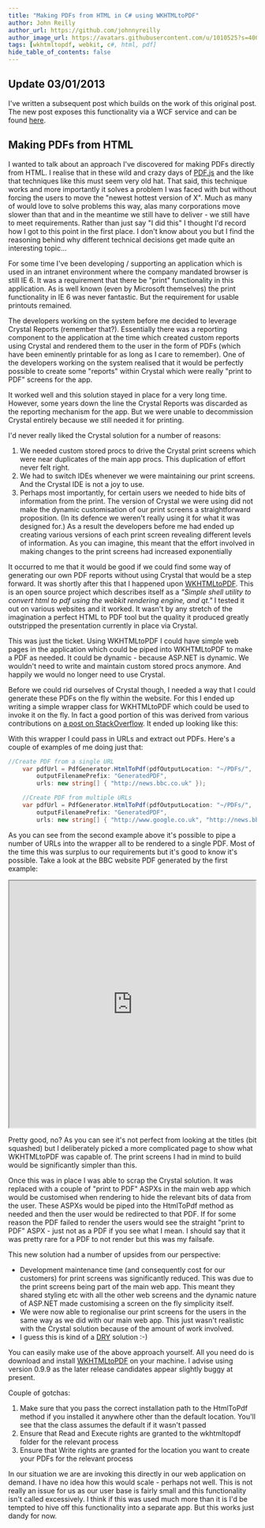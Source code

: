 ```yaml
---
title: "Making PDFs from HTML in C# using WKHTMLtoPDF"
author: John Reilly
author_url: https://github.com/johnnyreilly
author_image_url: https://avatars.githubusercontent.com/u/1010525?s=400&u=294033082cfecf8ad1645b4290e362583b33094a&v=4
tags: [wkhtmltopdf, webkit, c#, html, pdf]
hide_table_of_contents: false
---
```

## Update 03/01/2013

 I've written a subsequent post which builds on the work of this original post. The new post exposes this functionality via a WCF service and can be found [here](<http://icanmakethiswork.blogspot.co.uk/2013/01/html-to-pdf-using-wcf-service.html>).

## Making PDFs from HTML

I wanted to talk about an approach I've discovered for making PDFs directly from HTML. I realise that in these wild and crazy days of [PDF.js](<http://mozilla.github.com/pdf.js/>) and the like that techniques like this must seem very old hat. That said, this technique works and more importantly it solves a problem I was faced with but without forcing the users to move the "newest hottest version of X". Much as many of would love to solve problems this way, alas many corporations move slower than that and in the meantime we still have to deliver - we still have to meet requirements. Rather than just say "I did this" I thought I'd record how I got to this point in the first place. I don't know about you but I find the reasoning behind why different technical decisions get made quite an interesting topic...

For some time I've been developing / supporting an application which is used in an intranet environment where the company mandated browser is still IE 6. It was a requirement that there be "print" functionality in this application. As is well known (even by Microsoft themselves) the print functionality in IE 6 was never fantastic. But the requirement for usable printouts remained.

The developers working on the system before me decided to leverage Crystal Reports (remember that?). Essentially there was a reporting component to the application at the time which created custom reports using Crystal and rendered them to the user in the form of PDFs (which have been eminently printable for as long as I care to remember). One of the developers working on the system realised that it would be perfectly possible to create some "reports" within Crystal which were really "print to PDF" screens for the app.

It worked well and this solution stayed in place for a very long time. However, some years down the line the Crystal Reports was discarded as the reporting mechanism for the app. But we were unable to decommission Crystal entirely because we still needed it for printing.

I'd never really liked the Crystal solution for a number of reasons:

1. We needed custom stored procs to drive the Crystal print screens which were near duplicates of the main app procs. This duplication of effort never felt right.
2. We had to switch IDEs whenever we were maintaining our print screens. And the Crystal IDE is not a joy to use.
3. Perhaps most importantly, for certain users we needed to hide bits of information from the print. The version of Crystal we were using did not make the dynamic customisation of our print screens a straightforward proposition. (In its defence we weren't really using it for what it was designed for.) As a result the developers before me had ended up creating various versions of each print screen revealing different levels of information. As you can imagine, this meant that the effort involved in making changes to the print screens had increased exponentially

<!-- -->

It occurred to me that it would be good if we could find some way of generating our own PDF reports without using Crystal that would be a step forward. It was shortly after this that I happened upon [WKHTMLtoPDF](<http://code.google.com/p/wkhtmltopdf/>). This is an open source project which describes itself as a *"Simple shell utility to convert html to pdf using the webkit rendering engine, and qt."* I tested it out on various websites and it worked. It wasn't by any stretch of the imagination a perfect HTML to PDF tool but the quality it produced greatly outstripped the presentation currently in place via Crystal.

This was just the ticket. Using WKHTMLtoPDF I could have simple web pages in the application which could be piped into WKHTMLtoPDF to make a PDF as needed. It could be dynamic - because ASP.NET is dynamic. We wouldn't need to write and maintain custom stored procs anymore. And happily we would no longer need to use Crystal.

Before we could rid ourselves of Crystal though, I needed a way that I could generate these PDFs on the fly within the website. For this I ended up writing a simple wrapper class for WKHTMLtoPDF which could be used to invoke it on the fly. In fact a good portion of this was derived from various contributions on [a post on StackOverflow](<http://stackoverflow.com/q/1331926>). It ended up looking like this:

<script src="https://gist.github.com/2341776.js?file=PdfGenerator.cs"></script>

With this wrapper I could pass in URLs and extract out PDFs. Here's a couple of examples of me doing just that:

```cs
//Create PDF from a single URL
    var pdfUrl = PdfGenerator.HtmlToPdf(pdfOutputLocation: "~/PDFs/",
        outputFilenamePrefix: "GeneratedPDF",
        urls: new string[] { "http://news.bbc.co.uk" });

    //Create PDF from multiple URLs
    var pdfUrl = PdfGenerator.HtmlToPdf(pdfOutputLocation: "~/PDFs/",
        outputFilenamePrefix: "GeneratedPDF",
        urls: new string[] { "http://www.google.co.uk", "http://news.bbc.co.uk" });
```

As you can see from the second example above it's possible to pipe a number of URLs into the wrapper all to be rendered to a single PDF. Most of the time this was surplus to our requirements but it's good to know it's possible. Take a look at the BBC website PDF generated by the first example:

<iframe src="https://docs.google.com/file/d/0B87K8-qxOZGFYktEWGtXRXJSSS1ZWFR4emFfMmVxZw/preview" width="500" height="500"></iframe>

Pretty good, no? As you can see it's not perfect from looking at the titles (bit squashed) but I deliberately picked a more complicated page to show what WKHTMLtoPDF was capable of. The print screens I had in mind to build would be significantly simpler than this.

Once this was in place I was able to scrap the Crystal solution. It was replaced with a couple of "print to PDF" ASPXs in the main web app which would be customised when rendering to hide the relevant bits of data from the user. These ASPXs would be piped into the HtmlToPdf method as needed and then the user would be redirected to that PDF. If for some reason the PDF failed to render the users would see the straight "print to PDF" ASPX - just not as a PDF if you see what I mean. I should say that it was pretty rare for a PDF to not render but this was my failsafe.

This new solution had a number of upsides from our perspective:

- Development maintenance time (and consequently cost for our customers) for print screens was significantly reduced. This was due to the print screens being part of the main web app. This meant they shared styling etc with all the other web screens and the dynamic nature of ASP.NET made customising a screen on the fly simplicity itself.
- We were now able to regionalise our print screens for the users in the same way as we did with our main web app. This just wasn't realistic with the Crystal solution because of the amount of work involved.
- I guess this is kind of a [DRY](<http://en.wikipedia.org/wiki/Don%27t_repeat_yourself>) solution :-)

<!-- -->

You can easily make use of the above approach yourself. All you need do is download and install [WKHTMLtoPDF](<http://code.google.com/p/wkhtmltopdf/>) on your machine. I advise using version 0.9.9 as the later release candidates appear slightly buggy at present.

Couple of gotchas:

1. Make sure that you pass the correct installation path to the HtmlToPdf method if you installed it anywhere other than the default location. You'll see that the class assumes the default if it wasn't passed
2. Ensure that Read and Execute rights are granted to the wkhtmltopdf folder for the relevant process
3. Ensure that Write rights are granted for the location you want to create your PDFs for the relevant process

<!-- -->

In our situation we are are invoking this directly in our web application on demand. I have no idea how this would scale - perhaps not well. This is not really an issue for us as our user base is fairly small and this functionality isn't called excessively. I think if this was used much more than it is I'd be tempted to hive off this functionality into a separate app. But this works just dandy for now.


